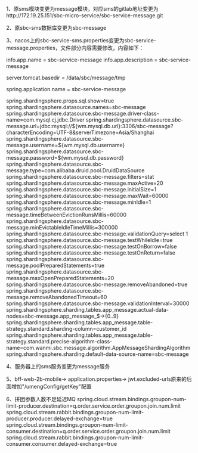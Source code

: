 1、原sms模块变更为message模块，对应sms的gitlab地址变更为http://172.19.25.151/sbc-micro-service/sbc-service-message.git

2、原sbc-sms数据库变更为sbc-message

3、nacos上的sbc-service-sms.properties变更为sbc-service-message.properties，文件部分内容需要修改，内容如下：

info.app.name = sbc-service-message
info.app.description = sbc-service-message

server.tomcat.basedir = /data/sbc/message/tmp

spring.application.name = sbc-service-message

spring.shardingsphere.props.sql.show=true
spring.shardingsphere.datasource.names=sbc-message
spring.shardingsphere.datasource.sbc-message.driver-class-name=com.mysql.cj.jdbc.Driver
spring.shardingsphere.datasource.sbc-message.url=jdbc:mysql://${wm.mysql.db.url}:3306/sbc-message?characterEncoding=UTF-8&serverTimezone=Asia/Shanghai
spring.shardingsphere.datasource.sbc-message.username=${wm.mysql.db.username}
spring.shardingsphere.datasource.sbc-message.password=${wm.mysql.db.password}
spring.shardingsphere.datasource.sbc-message.type=com.alibaba.druid.pool.DruidDataSource
spring.shardingsphere.datasource.sbc-message.filters=stat
spring.shardingsphere.datasource.sbc-message.maxActive=20
spring.shardingsphere.datasource.sbc-message.initialSize=1
spring.shardingsphere.datasource.sbc-message.maxWait=60000
spring.shardingsphere.datasource.sbc-message.minIdle=1
spring.shardingsphere.datasource.sbc-message.timeBetweenEvictionRunsMillis=60000
spring.shardingsphere.datasource.sbc-message.minEvictableIdleTimeMillis=300000
spring.shardingsphere.datasource.sbc-message.validationQuery=select 1
spring.shardingsphere.datasource.sbc-message.testWhileIdle=true
spring.shardingsphere.datasource.sbc-message.testOnBorrow=false
spring.shardingsphere.datasource.sbc-message.testOnReturn=false
spring.shardingsphere.datasource.sbc-message.poolPreparedStatements=true
spring.shardingsphere.datasource.sbc-message.maxOpenPreparedStatements=20
spring.shardingsphere.datasource.sbc-message.removeAbandoned=true
spring.shardingsphere.datasource.sbc-message.removeAbandonedTimeout=60
spring.shardingsphere.datasource.sbc-message.validationInterval=30000
spring.shardingsphere.sharding.tables.app_message.actual-data-nodes=sbc-message.app_message_$->{0..9}
spring.shardingsphere.sharding.tables.app_message.table-strategy.standard.sharding-column=customer_id
spring.shardingsphere.sharding.tables.app_message.table-strategy.standard.precise-algorithm-class-name=com.wanmi.sbc.message.algorithm.AppMessageShardingAlgorithm
spring.shardingsphere.sharding.default-data-source-name=sbc-message
    
4、服务器上的sms服务变更为message服务

5、bff-web-2b-mobile-> application.properties-> jwt.excluded-urls原来的后面增加"/umengConfig/getKey"配置 

6、拼团参数人数不足延迟MQ
spring.cloud.stream.bindings.groupon-num-limit-producer.destination=q.order.service.order.groupon.join.num.limit
spring.cloud.stream.rabbit.bindings.groupon-num-limit-producer.producer.delayed-exchange=true
spring.cloud.stream.bindings.groupon-num-limit-consumer.destination=q.order.service.order.groupon.join.num.limit
spring.cloud.stream.rabbit.bindings.groupon-num-limit-consumer.consumer.delayed-exchange=true